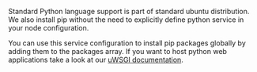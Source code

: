 Standard Python language support is part of standard ubuntu distribution. We also install pip without the need to explicitly define python service in your node configuration.

You can use this service configuration to install pip packages globally by adding them to the packages array. If you want to host python web applications take a look at our [uWSGI documentation](http://docs.devo.ps/services/uwsgi/).
 